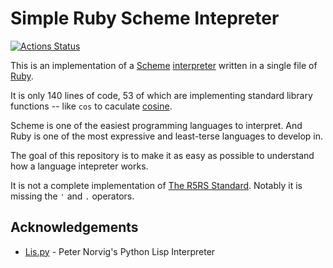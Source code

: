 # Simple Ruby Scheme Intepreter
[![Actions Status](https://github.com/cuzzo/simple-ruby-scheme-interpreter/workflows/Ruby/badge.svg)](https://github.com/cuzzo/simple-ruby-scheme-interpreter/actions)

This is an implementation of a [Scheme](https://en.wikipedia.org/wiki/Scheme_(programming_language) "Scheme Programming Language") [interpreter](https://en.wikipedia.org/wiki/Interpreter_(computing)) written in a single file of [Ruby](https://en.wikipedia.org/wiki/Ruby_(programming_language) "Ruby Programming Language").

It is only 140 lines of code, 53 of which are implementing standard library functions -- like `cos` to caculate [cosine](https://en.wikipedia.org/wiki/Trigonometric_functions).

Scheme is one of the easiest programming languages to interpret. And Ruby is one of the most expressive and least-terse languages to develop in.

The goal of this repository is to make it as easy as possible to understand how a language intepreter works.

It is not a complete implementation of [The R5RS Standard](https://wiki.call-cc.org/man/4/The%20R5RS%20standard "Scheme R5R3 Standard"). 
Notably it is missing the `'` and `.` operators.

## Acknowledgements

* [Lis.py](https://norvig.com/lispy.html) - Peter Norvig's Python Lisp Interpreter
